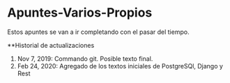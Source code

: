 # Apuntes-Varios-Propios

Estos apuntes se van a ir completando con el pasar del tiempo. 

**Historial de actualizaciones

1.  Nov 7, 2019: Commando git. Posible texto final.
2.  Feb 24, 2020: Agregado de los textos iniciales de PostgreSQl, Django y Rest

